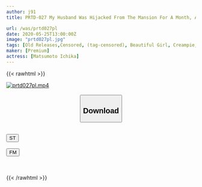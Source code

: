 ```yaml
---
author: j91
title: PRTD-027 My Husband Was Hijacked From The Mansion For A Month, And I, As A Maid, Kept Being Fucked Every Day Until I Got Pregnant ... Ichika Matsumoto

url: /was/prtd027pl
date: 2020-05-25T13:00:00Z
image: "prtd027pl.jpg"
tags: [Old Releases,Censored, (tag-censored), Beautiful Girl, Creampie, Digital Mosaic, Maid, Slender, Solowork]
maker: [Premium]
actress: [Matsumoto Ichika]
---
```



{{< rawhtml >}}

<div class="video" data-videoid="yrO2M7VBvgTdly">
    <a href="javascript:;">
        <img src="/was/prtd027pl/prtd027pl.jpg" width="WIDTH" height="HEIGHT" alt="prtd027pl.mp4" loading="lazy">
    </a>
</div>

<script type="text/javascript" src="https://j91.asia/asset/on-demand-st.js"></script>

<br>
  <link rel="stylesheet" href="https://j91.asia/asset/bs5.css">
  
  <center>
  <button class="btn btn-primary" type="button" data-bs-toggle="collapse" data-bs-target=".multi-collapse" aria-expanded="false" aria-controls="multiCollapseExample1 multiCollapseExample2"><h2>Download</h2></button></center>
</p>
<div class="row">
  <div class="col">
    <div class="collapse multi-collapse" id="multiCollapseExample1">
      <div class="card card-body">
	      	      <br>
<div class="buttons">  
<a href="https://streamtape.to/v/yrO2M7VBvgTdly" target="_blank"><button class="btn-hover color-3"><i class="fa fa-download"></i> ST</button></a></div>
    </div>
  </div>
</div>
  <div class="col">
    <div class="collapse multi-collapse" id="multiCollapseExample2">
      <div class="card card-body">
	      <br>
<div class="buttons">
    <a href="https://filemoon.sx/d/tsnmirahfvzs" target="_blank"><button class="btn-hover color-8"><i class="fa fa-download"></i> FM</button></a></div>
<br><br>
      </div>
    </div>
  </div>
</div>

{{< /rawhtml >}}